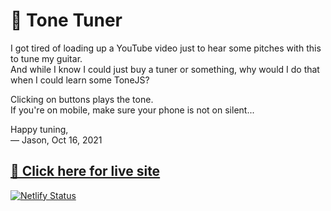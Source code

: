 # 🎸 Tone Tuner
I got tired of loading up a YouTube video just to hear some pitches with this to tune my guitar.  
And while I know I could just buy a tuner or something, why would I do that when I could learn some ToneJS?

Clicking on buttons plays the tone.  
If you're on mobile, make sure your phone is not on silent...

Happy tuning,  
— Jason, Oct 16, 2021

## [🔗 Click here for live site](https://tone-tuner.netlify.app/)  
[![Netlify Status](https://api.netlify.com/api/v1/badges/a2a17b86-b7d4-4996-a9da-6b84a316978c/deploy-status)](https://app.netlify.com/sites/tone-tuner/deploys)
